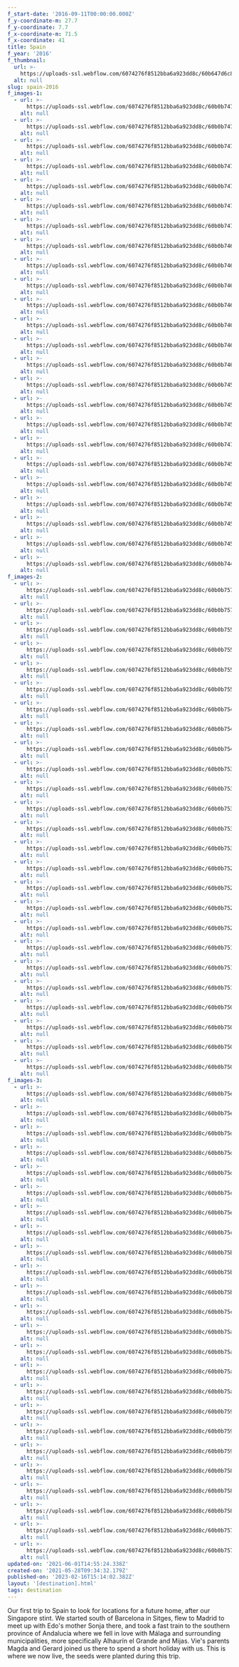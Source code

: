 ```yaml
---
f_start-date: '2016-09-11T00:00:00.000Z'
f_y-coordinate-m: 27.7
f_y-coordinate: 7.7
f_x-coordinate-m: 71.5
f_x-coordinate: 41
title: Spain
f_year: '2016'
f_thumbnail:
  url: >-
    https://uploads-ssl.webflow.com/6074276f8512bba6a923dd8c/60b647d6c89fd92c9674bb9e_spa54thumb.jpg
  alt: null
slug: spain-2016
f_images-1:
  - url: >-
      https://uploads-ssl.webflow.com/6074276f8512bba6a923dd8c/60b0b7472d028a4a3cd91da1_spa%20-%201.jpeg
    alt: null
  - url: >-
      https://uploads-ssl.webflow.com/6074276f8512bba6a923dd8c/60b0b747f7f9b62db4c98cb9_spa%20-%202.jpeg
    alt: null
  - url: >-
      https://uploads-ssl.webflow.com/6074276f8512bba6a923dd8c/60b0b747fcb5130b26281c24_spa%20-%203.jpeg
    alt: null
  - url: >-
      https://uploads-ssl.webflow.com/6074276f8512bba6a923dd8c/60b0b74797dfff53c5653eeb_spa%20-%204.jpeg
    alt: null
  - url: >-
      https://uploads-ssl.webflow.com/6074276f8512bba6a923dd8c/60b0b7471da1689190319ef5_spa%20-%205.jpeg
    alt: null
  - url: >-
      https://uploads-ssl.webflow.com/6074276f8512bba6a923dd8c/60b0b7476893ab2f0c1a28ec_spa%20-%206.jpeg
    alt: null
  - url: >-
      https://uploads-ssl.webflow.com/6074276f8512bba6a923dd8c/60b0b7470b3cac365b98d47d_spa%20-%207.jpeg
    alt: null
  - url: >-
      https://uploads-ssl.webflow.com/6074276f8512bba6a923dd8c/60b0b746ea0375570e7e28d8_spa%20-%208.jpeg
    alt: null
  - url: >-
      https://uploads-ssl.webflow.com/6074276f8512bba6a923dd8c/60b0b74696cc5c36ff601024_spa%20-%209.jpeg
    alt: null
  - url: >-
      https://uploads-ssl.webflow.com/6074276f8512bba6a923dd8c/60b0b74609341a7bc55c0cc9_spa%20-%2010.jpeg
    alt: null
  - url: >-
      https://uploads-ssl.webflow.com/6074276f8512bba6a923dd8c/60b0b7461ddad74139715926_spa%20-%2011.jpeg
    alt: null
  - url: >-
      https://uploads-ssl.webflow.com/6074276f8512bba6a923dd8c/60b0b746fb4e8601d42295c6_spa%20-%2012.jpeg
    alt: null
  - url: >-
      https://uploads-ssl.webflow.com/6074276f8512bba6a923dd8c/60b0b746a182f645003eae61_spa%20-%2013.jpeg
    alt: null
  - url: >-
      https://uploads-ssl.webflow.com/6074276f8512bba6a923dd8c/60b0b746b88c74219f534c6d_spa%20-%2014.jpeg
    alt: null
  - url: >-
      https://uploads-ssl.webflow.com/6074276f8512bba6a923dd8c/60b0b745fcb51360b6281c08_spa%20-%2015.jpeg
    alt: null
  - url: >-
      https://uploads-ssl.webflow.com/6074276f8512bba6a923dd8c/60b0b745a09797761cbb2c9d_spa%20-%2016.jpeg
    alt: null
  - url: >-
      https://uploads-ssl.webflow.com/6074276f8512bba6a923dd8c/60b0b7454ab3df684a7a3141_spa%20-%2017.jpeg
    alt: null
  - url: >-
      https://uploads-ssl.webflow.com/6074276f8512bba6a923dd8c/60b0b747f0caabfdd843917e_spa%20-%2018.jpeg
    alt: null
  - url: >-
      https://uploads-ssl.webflow.com/6074276f8512bba6a923dd8c/60b0b74537b2cd64a7471cd1_spa%20-%2019.jpeg
    alt: null
  - url: >-
      https://uploads-ssl.webflow.com/6074276f8512bba6a923dd8c/60b0b7451dacea4fce8f522d_spa%20-%2020.jpeg
    alt: null
  - url: >-
      https://uploads-ssl.webflow.com/6074276f8512bba6a923dd8c/60b0b74555ffef741ba0562e_spa%20-%2021.jpeg
    alt: null
  - url: >-
      https://uploads-ssl.webflow.com/6074276f8512bba6a923dd8c/60b0b7454a8d4fbd4fbdc19e_spa%20-%2022.jpeg
    alt: null
  - url: >-
      https://uploads-ssl.webflow.com/6074276f8512bba6a923dd8c/60b0b745f7f9b661d3c98c50_spa%20-%2023.jpeg
    alt: null
  - url: >-
      https://uploads-ssl.webflow.com/6074276f8512bba6a923dd8c/60b0b74455ffef56f7a0562d_spa%20-%2024.jpeg
    alt: null
f_images-2:
  - url: >-
      https://uploads-ssl.webflow.com/6074276f8512bba6a923dd8c/60b0b7577deb9f04ab4d38cf_spa%20-%2025.jpeg
    alt: null
  - url: >-
      https://uploads-ssl.webflow.com/6074276f8512bba6a923dd8c/60b0b7571dacea3bd98f5231_spa%20-%2026.jpeg
    alt: null
  - url: >-
      https://uploads-ssl.webflow.com/6074276f8512bba6a923dd8c/60b0b7555050550f99dc6534_spa%20-%2027.jpeg
    alt: null
  - url: >-
      https://uploads-ssl.webflow.com/6074276f8512bba6a923dd8c/60b0b7551ed3846dce32c780_spa%20-%2028.jpeg
    alt: null
  - url: >-
      https://uploads-ssl.webflow.com/6074276f8512bba6a923dd8c/60b0b7554ad9e52d6368a2dc_spa%20-%2029.jpeg
    alt: null
  - url: >-
      https://uploads-ssl.webflow.com/6074276f8512bba6a923dd8c/60b0b75563a512c219c92efd_spa%20-%2030.jpeg
    alt: null
  - url: >-
      https://uploads-ssl.webflow.com/6074276f8512bba6a923dd8c/60b0b75411675bfdeb85e762_spa%20-%2031.jpeg
    alt: null
  - url: >-
      https://uploads-ssl.webflow.com/6074276f8512bba6a923dd8c/60b0b7540b3cacf46698d4a5_spa%20-%2032.jpeg
    alt: null
  - url: >-
      https://uploads-ssl.webflow.com/6074276f8512bba6a923dd8c/60b0b7543cf853f84c327f75_spa%20-%2033.jpeg
    alt: null
  - url: >-
      https://uploads-ssl.webflow.com/6074276f8512bba6a923dd8c/60b0b7535f9e60639a82c3d6_spa%20-%2034.jpeg
    alt: null
  - url: >-
      https://uploads-ssl.webflow.com/6074276f8512bba6a923dd8c/60b0b75309341ad3895c0ccc_spa%20-%2035.jpeg
    alt: null
  - url: >-
      https://uploads-ssl.webflow.com/6074276f8512bba6a923dd8c/60b0b753c9692d279e943f58_spa%20-%2036.jpeg
    alt: null
  - url: >-
      https://uploads-ssl.webflow.com/6074276f8512bba6a923dd8c/60b0b7534ab3dfee0c7a31d8_spa%20-%2037.jpeg
    alt: null
  - url: >-
      https://uploads-ssl.webflow.com/6074276f8512bba6a923dd8c/60b0b75311675bf3ee85e760_spa%20-%2038.jpeg
    alt: null
  - url: >-
      https://uploads-ssl.webflow.com/6074276f8512bba6a923dd8c/60b0b752f7f9b62f4cc98d33_spa%20-%2039.jpeg
    alt: null
  - url: >-
      https://uploads-ssl.webflow.com/6074276f8512bba6a923dd8c/60b0b75297dfff9516653eed_spa%20-%2040.jpeg
    alt: null
  - url: >-
      https://uploads-ssl.webflow.com/6074276f8512bba6a923dd8c/60b0b7522d028a0f38d91e12_spa%20-%2041.jpeg
    alt: null
  - url: >-
      https://uploads-ssl.webflow.com/6074276f8512bba6a923dd8c/60b0b75296cc5cde4c60102d_spa%20-%2042.jpeg
    alt: null
  - url: >-
      https://uploads-ssl.webflow.com/6074276f8512bba6a923dd8c/60b0b751b3d8164194df97bc_spa%20-%2043.jpeg
    alt: null
  - url: >-
      https://uploads-ssl.webflow.com/6074276f8512bba6a923dd8c/60b0b7510993a77d84d8fa74_spa%20-%2044.jpeg
    alt: null
  - url: >-
      https://uploads-ssl.webflow.com/6074276f8512bba6a923dd8c/60b0b75163a5125072c92efb_spa%20-%2045.jpeg
    alt: null
  - url: >-
      https://uploads-ssl.webflow.com/6074276f8512bba6a923dd8c/60b0b750eb72f78ff77bac10_spa%20-%2046.jpeg
    alt: null
  - url: >-
      https://uploads-ssl.webflow.com/6074276f8512bba6a923dd8c/60b0b7502d028a3389d91e11_spa%20-%2047.jpeg
    alt: null
  - url: >-
      https://uploads-ssl.webflow.com/6074276f8512bba6a923dd8c/60b0b7505fabe55a94f27c96_spa%20-%2048.jpeg
    alt: null
  - url: >-
      https://uploads-ssl.webflow.com/6074276f8512bba6a923dd8c/60b0b750d8c5da5574c75691_spa%20-%2049.jpeg
    alt: null
f_images-3:
  - url: >-
      https://uploads-ssl.webflow.com/6074276f8512bba6a923dd8c/60b0b75e5c701d2ab630f277_spa%20-%2050.jpeg
    alt: null
  - url: >-
      https://uploads-ssl.webflow.com/6074276f8512bba6a923dd8c/60b0b75e09341ad9915c0cdb_spa%20-%2051.jpeg
    alt: null
  - url: >-
      https://uploads-ssl.webflow.com/6074276f8512bba6a923dd8c/60b0b75d7deb9fb0de4d3947_spa%20-%2052.jpeg
    alt: null
  - url: >-
      https://uploads-ssl.webflow.com/6074276f8512bba6a923dd8c/60b0b75d55ffef64afa05642_spa%20-%2053.jpeg
    alt: null
  - url: >-
      https://uploads-ssl.webflow.com/6074276f8512bba6a923dd8c/60b0b75d56e7b94b40b4075b_spa%20-%2054.jpeg
    alt: null
  - url: >-
      https://uploads-ssl.webflow.com/6074276f8512bba6a923dd8c/60b0b75c4ab3df477e7a3268_spa%20-%2055.jpeg
    alt: null
  - url: >-
      https://uploads-ssl.webflow.com/6074276f8512bba6a923dd8c/60b0b75e09341aeba05c0cdd_spa%20-%2056.jpeg
    alt: null
  - url: >-
      https://uploads-ssl.webflow.com/6074276f8512bba6a923dd8c/60b0b75c63a5129d20c92f2c_spa%20-%2057.jpeg
    alt: null
  - url: >-
      https://uploads-ssl.webflow.com/6074276f8512bba6a923dd8c/60b0b75bf0caab556e43918c_spa%20-%2058.jpeg
    alt: null
  - url: >-
      https://uploads-ssl.webflow.com/6074276f8512bba6a923dd8c/60b0b75b5f9e606f1382c3d8_spa%20-%2059.jpeg
    alt: null
  - url: >-
      https://uploads-ssl.webflow.com/6074276f8512bba6a923dd8c/60b0b75b37b2cd0c65471e5e_spa%20-%2060.jpeg
    alt: null
  - url: >-
      https://uploads-ssl.webflow.com/6074276f8512bba6a923dd8c/60b0b75c509c4f0e882a2265_spa%20-%2061.jpeg
    alt: null
  - url: >-
      https://uploads-ssl.webflow.com/6074276f8512bba6a923dd8c/60b0b75a1ddad71e79715a65_spa%20-%2062.jpeg
    alt: null
  - url: >-
      https://uploads-ssl.webflow.com/6074276f8512bba6a923dd8c/60b0b75a4e1eda70e3eea2cb_spa%20-%2063.jpeg
    alt: null
  - url: >-
      https://uploads-ssl.webflow.com/6074276f8512bba6a923dd8c/60b0b75a509c4fbc3c2a2264_spa%20-%2064.jpeg
    alt: null
  - url: >-
      https://uploads-ssl.webflow.com/6074276f8512bba6a923dd8c/60b0b75a80010d89d63849ff_spa%20-%2065.jpeg
    alt: null
  - url: >-
      https://uploads-ssl.webflow.com/6074276f8512bba6a923dd8c/60b0b7596893ab4e9f1a28f5_spa%20-%2066.jpeg
    alt: null
  - url: >-
      https://uploads-ssl.webflow.com/6074276f8512bba6a923dd8c/60b0b7591dacea467d8f5233_spa%20-%2067.jpeg
    alt: null
  - url: >-
      https://uploads-ssl.webflow.com/6074276f8512bba6a923dd8c/60b0b759c9692db82e943f5c_spa%20-%2068.jpeg
    alt: null
  - url: >-
      https://uploads-ssl.webflow.com/6074276f8512bba6a923dd8c/60b0b7584ab3dfb8327a3261_spa%20-%2069.jpeg
    alt: null
  - url: >-
      https://uploads-ssl.webflow.com/6074276f8512bba6a923dd8c/60b0b75897dfff5136653f01_spa%20-%2070.jpeg
    alt: null
  - url: >-
      https://uploads-ssl.webflow.com/6074276f8512bba6a923dd8c/60b0b75880010d9b503849fd_spa%20-%2071.jpeg
    alt: null
  - url: >-
      https://uploads-ssl.webflow.com/6074276f8512bba6a923dd8c/60b0b75756e7b9f37ab40741_spa%20-%2072.jpeg
    alt: null
  - url: >-
      https://uploads-ssl.webflow.com/6074276f8512bba6a923dd8c/60b0b7574ad9e52f3368a2dd_spa%20-%2073.jpeg
    alt: null
updated-on: '2021-06-01T14:55:24.338Z'
created-on: '2021-05-28T09:34:32.179Z'
published-on: '2023-02-16T15:14:02.382Z'
layout: '[destination].html'
tags: destination
---
```


Our first trip to Spain to look for locations for a future home, after our Singapore stint. We started south of Barcelona in Sitges, flew to Madrid to meet up with Edo's mother Sonja there, and took a fast train to the southern province of Andalucia where we fell in love with Málaga and surrounding municipalities, more specifically Alhaurín el Grande and Mijas. Vie's parents Magda and Gerard joined us there to spend a short holiday with us. This is where we now live, the seeds were planted during this trip.
